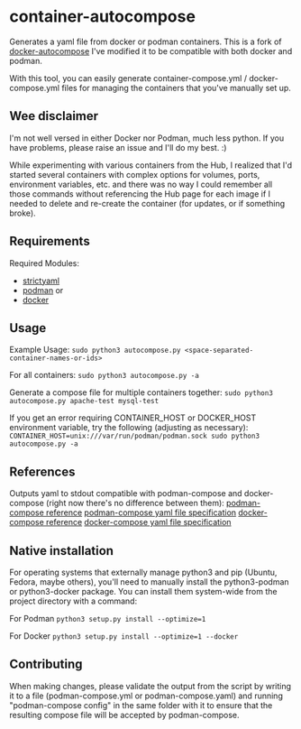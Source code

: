 # container-autocompose
Generates a yaml file from docker or podman containers.
This is a fork of [docker-autocompose](https://github.com/Red5d/docker-autocompose) 
I've modified it to be compatible with both docker and podman.

With this tool, you can easily generate container-compose.yml / docker-compose.yml files for managing the containers that you've manually set up.
## Wee disclaimer
I'm not well versed in either Docker nor Podman, much less python.
If you have problems, please raise an issue and I'll do my best. :)

While experimenting with various containers from the Hub, I realized that I'd started several containers with complex options for volumes, ports, environment variables, etc. and there was no way I could remember all those commands without referencing the Hub page for each image if I needed to delete and re-create the container (for updates, or if something broke).

## Requirements
Required Modules:
* [strictyaml](https://pypi.org/project/strictyaml/)
* [podman](https://pypi.python.org/project/podman) or
* [docker](https://pypi.python.org/project/docker)

## Usage
Example Usage:
```sudo python3 autocompose.py <space-separated-container-names-or-ids>```

For all containers:
```sudo python3 autocompose.py -a```

Generate a compose file for multiple containers together:
```sudo python3 autocompose.py apache-test mysql-test```

If you get an error requiring CONTAINER_HOST or DOCKER_HOST environment variable, try the following (adjusting as necessary):
```CONTAINER_HOST=unix:///var/run/podman/podman.sock sudo python3 autocompose.py -a```

## References
Outputs yaml to stdout compatible with podman-compose and docker-compose (right now there's no difference between them):
[podman-compose reference](https://github.com/docker/compose)
[podman-compose yaml file specification](https://docs.docker.com/compose/compose-file/compose-file-v3/)
[docker-compose reference](https://github.com/containers/podman-compose)
[docker-compose yaml file specification](https://github.com/compose-spec/compose-spec/blob/master/spec.md)

## Native installation
For operating systems that externally manage python3 and pip (Ubuntu, Fedora, maybe others), you'll need to manually install the python3-podman or python3-docker package.
You can install them system-wide from the project directory with a command:

For Podman
```python3 setup.py install --optimize=1```

For Docker
```python3 setup.py install --optimize=1 --docker```
    
## Contributing

When making changes, please validate the output from the script by writing it to a file (podman-compose.yml or podman-compose.yaml) and running "podman-compose config" in the same folder with it to ensure that the resulting compose file will be accepted by podman-compose.
